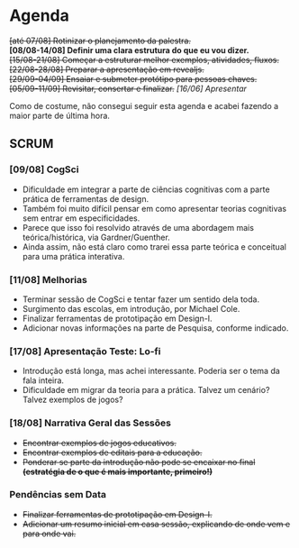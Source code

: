 # Agenda

<del>[até 07/08] Rotinizar o planejamento da palestra.</del>  
**[08/08-14/08] Definir uma clara estrutura do que eu vou dizer.**  
<del>[15/08-21/08] Começar a estruturar melhor exemplos, atividades, fluxos.  
[22/08-28/08] Preparar a apresentação em revealjs.  
[29/09-04/09] Ensaiar e submeter protótipo para pessoas chaves.  
[05/09-11/09] Revisitar, consertar e finalizar.</del>
*[16/06] Apresentar*  

Como de costume, não consegui seguir esta agenda e acabei fazendo a maior parte de última hora.

## SCRUM

### [09/08] CogSci
* Dificuldade em integrar a parte de ciências cognitivas com a parte prática de ferramentas de design.
* Também foi muito difícil pensar em como apresentar teorias cognitivas sem entrar em especificidades.
* Parece que isso foi resolvido através de uma abordagem mais teórica/histórica, via Gardner/Guenther.
* Ainda assim, não está claro como trarei essa parte teórica e conceitual para uma prática interativa.

### [11/08] Melhorias
* Terminar sessão de CogSci e tentar fazer um sentido dela toda.
* Surgimento das escolas, em introdução, por Michael Cole.
* Finalizar ferramentas de prototipação em Design-I.
* Adicionar novas informações na parte de Pesquisa, conforme indicado.

### [17/08] Apresentação Teste: Lo-fi
* Introdução está longa, mas achei interessante. Poderia ser o tema da fala inteira.
* Dificuldade em migrar da teoria para a prática. Talvez um cenário? Talvez exemplos de jogos?


### [18/08] Narrativa Geral das Sessões
* <del>Encontrar exemplos de jogos educativos.</del>
* <del>Encontrar exemplos de editais para a educação.</del>
* <del>Ponderar se parte da introdução não pode se encaixar no final **(estratégia de o que é mais importante, primeiro!)**</del>

### Pendências sem Data
* <del>Finalizar ferramentas de prototipação em Design-I.</del>
* <del>Adicionar um resumo inicial em casa sessão, explicando de onde vem e para onde vai.</del>